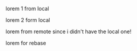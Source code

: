 lorem 1 from local

lorem 2 form local

lorem from remote since i didn't have the local one!

lorem for rebase

